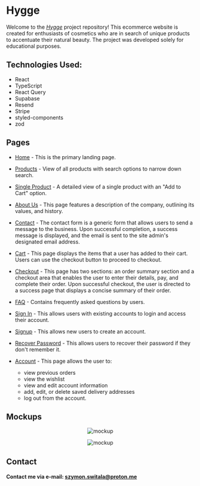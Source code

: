 # Hygge

Welcome to the [_Hygge_](https://hygge-inithar.netlify.app/) project repository! This ecommerce website is created for enthusiasts of cosmetics who are in search of unique products to accentuate their natural beauty. The project was developed solely for educational purposes.

## Technologies Used:

- React
- TypeScript
- React Query
- Supabase
- Resend
- Stripe
- styled-components
- zod

## Pages

- [Home](https://hygge-inithar.netlify.app/) - This is the primary landing page.

- [Products](https://hygge-inithar.netlify.app/products) - View of all products with search options to narrow down search.

- [Single Product](https://hygge-inithar.netlify.app/products/22) - A detailed view of a single product with an "Add to Cart" option.

- [About Us](https://hygge-inithar.netlify.app/about) - This page features a description of the company, outlining its values, and history.

- [Contact](https://hygge-inithar.netlify.app/contact) - The contact form is a generic form that allows users to send a message to the business. Upon successful completion, a success message is displayed, and the email is sent to the site admin's designated email address.

- [Cart](https://hygge-houseplants.herokuapp.com/cart/) - This page displays the items that a user has added to their cart. Users can use the checkout button to proceed to checkout.

- [Checkout](https://hygge-inithar.netlify.app/checkout) - This page has two sections: an order summary section and a checkout area that enables the user to enter their details, pay, and complete their order. Upon successful checkout, the user is directed to a success page that displays a concise summary of their order.

- [FAQ](https://hygge-houseplants.herokuapp.com/profiles/) - Contains frequently asked questions by users.

- [Sign In](https://hygge-inithar.netlify.app/login) - This allows users with existing accounts to login and access their account.

- [Signup](https://hygge-inithar.netlify.app/register) - This allows new users to create an account.

- [Recover Password](https://hygge-inithar.netlify.app/recover-password) - This allows users to recover their password if they don't remember it.

- [Account](https://hygge-inithar.netlify.app/account/home?period=14) - This page allows the user to:
  - view previous orders
  - view the wishlist
  - view and edit account information
  - add, edit, or delete saved delivery addresses
  - log out from the account.

## Mockups

<p align="center">
  <img src="https://github.com/Inithar/Photosnap/assets/72702964/10f0c1c0-dff9-4ff7-b424-d754e6d8b374" alt="mockup">
</p>

<p align="center">
  <img src="https://github.com/Inithar/Photosnap/assets/72702964/77a3901e-37bf-46a5-acdd-4044baff0f96" alt="mockup">
</p>

## Contact

#### Contact me via e-mail: szymon.switala@proton.me
